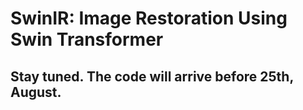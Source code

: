 # SwinIR: Image Restoration Using Swin Transformer
## Stay tuned. The code will arrive before 25th, August.
